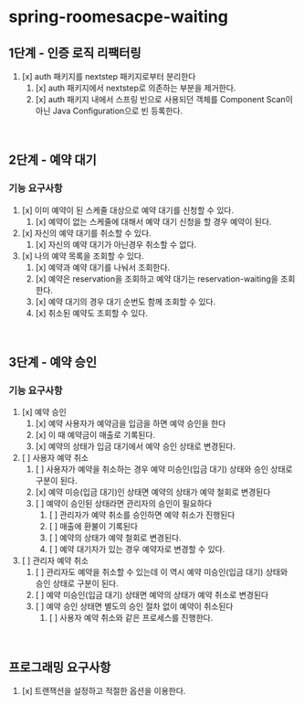 # spring-roomesacpe-waiting

## 1단계 - 인증 로직 리팩터링

1. [x] auth 패키지를 nextstep 패키지로부터 분리한다
   1. [x] auth 패키지에서 nextstep로 의존하는 부분을 제거한다.
   2. [x] auth 패키지 내에서 스프링 빈으로 사용되던 객체를 Component Scan이 아닌 Java Configuration으로 빈 등록한다.

<br>

## 2단계 - 예약 대기

### 기능 요구사항

1. [x] 이미 예약이 된 스케줄 대상으로 예약 대기를 신청할 수 있다.
   1. [x] 예약이 없는 스케줄에 대해서 예약 대기 신청을 할 경우 예약이 된다.
2. [x] 자신의 예약 대기를 취소할 수 있다.
   1. [x] 자신의 예약 대기가 아닌경우 취소할 수 없다.
3. [x] 나의 예약 목록을 조회할 수 있다.
   1. [x] 예약과 예약 대기를 나눠서 조회한다.
   2. [x] 예약은 reservation을 조회하고 예약 대기는 reservation-waiting을 조회한다.
   3. [x] 예약 대기의 경우 대기 순번도 함께 조회할 수 있다.
   4. [x] 취소된 예약도 조회할 수 있다.

<br>

## 3단계 - 예약 승인

### 기능 요구사항

1. [x] 예약 승인
   1. [x] 예약 사용자가 예약금을 입금을 하면 예약 승인을 한다
   2. [x] 이 때 예약금이 매출로 기록된다.
   3. [x] 예약의 상태가 입금 대기에서 예약 승인 상태로 변경된다.
2. [ ] 사용자 예약 취소
   1. [ ] 사용자가 예약을 취소하는 경우 예약 미승인(입금 대기) 상태와 승인 상태로 구분이 된다.
   2. [x] 예약 미승(입금 대기)인 상태면 예약의 상태가 예약 철회로 변경된다
   3. [ ] 예약이 승인된 상태라면 관리자의 승인이 필요하다
      1. [ ] 관리자가 예약 취소를 승인하면 예약 취소가 진행된다
      2. [ ] 매출에 환불이 기록된다
      3. [ ] 예약의 상태가 예약 철회로 변경된다.
      4. [ ] 예약 대기자가 있는 경우 예약자로 변경할 수 있다.
3. [ ] 관리자 예약 취소
   1. [ ] 관리자도 예약을 취소할 수 있는데 이 역시 예약 미승인(입금 대기) 상태와 승인 상태로 구분이 된다.
   2. [ ] 예약 미승인(입금 대기) 상태면 예약의 상태가 예약 취소로 변경된다
   3. [ ] 예약 승인 상태면 별도의 승인 절차 없이 예약이 취소된다
      1. [ ] 사용자 예약 취소와 같은 프로세스를 진행한다.

<br>

## 프로그래밍 요구사항

1. [x] 트랜잭션을 설정하고 적절한 옵션을 이용한다.

<br>
